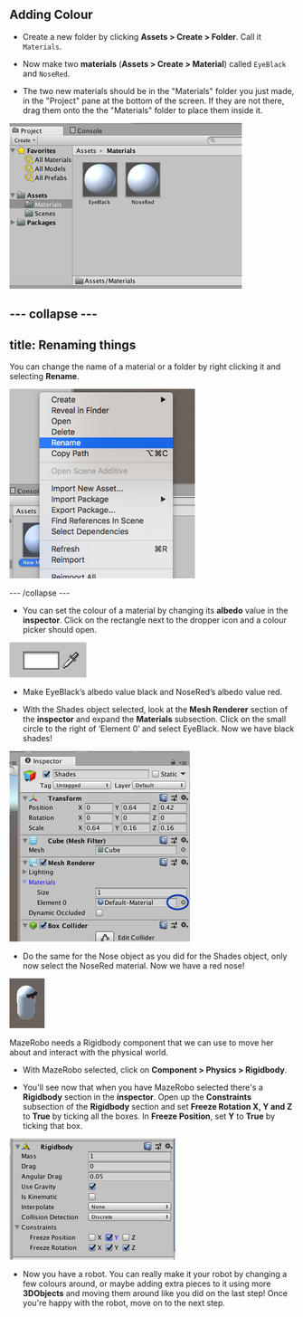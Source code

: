 ## Adding Colour

+ Create a new folder by clicking **Assets > Create > Folder**. Call it `Materials`.

+ Now make two **materials** (**Assets > Create > Material**) called `EyeBlack` and `NoseRed`.

+ The two new materials should be in the "Materials" folder you just made, in the "Project" pane at the bottom of the screen. If they are not there, drag them onto the the "Materials" folder to place them inside it.

![The materials folder containing the two new materials](images/step5_materialsFolder.png)

--- collapse ---
---
title: Renaming things
---

You can change the name of a material or a folder by right clicking it and selecting **Rename**.

![Selecting Rename from the right click menu](images/step5_rename.png)

--- /collapse ---

+ You can set the colour of a material by changing its **albedo** value in the **inspector**. Click on the rectangle next to the dropper icon and a colour picker should open.

![The colour picker](images/colour_picker.png)

+ Make EyeBlack’s albedo value black and NoseRed’s albedo value red.

+ With the Shades object selected, look at the **Mesh Renderer** section of the **inspector** and expand the **Materials** subsection. Click on the small circle to the right of ‘Element 0’ and select EyeBlack. Now we have black shades!

![The Mesh Renderer section of the inspector](images/step5_chooseMaterial.png)

+ Do the same for the Nose object as you did for the Shades object, only now select the NoseRed material. Now we have a red nose!

![MazeRobo with colour added](images/step5_mazeRoboInColour.png)

MazeRobo needs a Rigidbody component that we can use to move her about and interact with the physical world.

+ With MazeRobo selected, click on **Component > Physics > Rigidbody**. 

+ You'll see now that when you have MazeRobo selected there's a **Rigidbody** section in the **inspector**. Open up the **Constraints** subsection of the **Rigidbody** section and set **Freeze Rotation X, Y and Z** to **True** by ticking all the boxes. In **Freeze Position**, set **Y** to **True** by ticking that box.

![Setting the Rigidibody constraints](images/step5_RigidbodyConstraints.png)

+ Now you have a robot. You can really make it your robot by changing a few colours around, or maybe adding extra pieces to it using more **3DObjects** and moving them around like you did on the last step! Once you're happy with the robot, move on to the next step.
